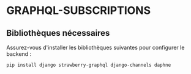 # GRAPHQL-SUBSCRIPTIONS


## Bibliothèques nécessaires

Assurez-vous d'installer les bibliothèques suivantes pour configurer le backend :

```bash
pip install django strawberry-graphql django-channels daphne